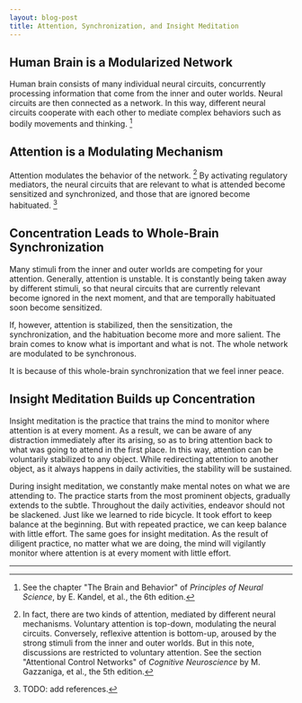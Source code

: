 ```yaml
---
layout: blog-post
title: Attention, Synchronization, and Insight Meditation
---
```


## Human Brain is a Modularized Network

Human brain consists of many individual neural circuits, concurrently processing information that come from the inner and outer worlds. Neural circuits are then connected as a network. In this way, different neural circuits cooperate with each other to mediate complex behaviors such as bodily movements and thinking. [^modularized-network]

  [^modularized-network]: See the chapter "The Brain and Behavior" of _Principles of Neural Science_, by E. Kandel, et al., the 6th edition.

## Attention is a Modulating Mechanism

Attention modulates the behavior of the network. [^attention-types] By activating regulatory mediators, the neural circuits that are relevant to what is attended become sensitized and synchronized, and those that are ignored become habituated. [^modulating-mechanism]

  [^attention-types]: In fact, there are two kinds of attention, mediated by different neural mechanisms. Voluntary attention is top-down, modulating the neural circuits. Conversely, reflexive attention is bottom-up, aroused by the strong stimuli from the inner and outer worlds. But in this note, discussions are restricted to voluntary attention. See the section "Attentional Control Networks" of _Cognitive Neuroscience_ by M. Gazzaniga, et al., the 5th edition.

  [^modulating-mechanism]: TODO: add references.

## Concentration Leads to Whole-Brain Synchronization

Many stimuli from the inner and outer worlds are competing for your attention. Generally, attention is unstable. It is constantly being taken away by different stimuli, so that neural circuits that are currently relevant become ignored in the next moment, and that are temporally habituated soon become sensitized.

If, however, attention is stabilized, then the sensitization, the synchronization, and the habituation become more and more salient. The brain comes to know what is important and what is not. The whole network are modulated to be synchronous.

It is because of this whole-brain synchronization that we feel inner peace.

## Insight Meditation Builds up Concentration

Insight meditation is the practice that trains the mind to monitor where attention is at every moment. As a result, we can be aware of any distraction immediately after its arising, so as to bring attention back to what was going to attend in the first place. In this way, attention can be voluntarily stabilized to any object. While redirecting attention to another object, as it always happens in daily activities, the stability will be sustained.

During insight meditation, we constantly make mental notes on what we are attending to. The practice starts from the most prominent objects, gradually extends to the subtle. Throughout the daily activities, endeavor should not be slackened. Just like we learned to ride bicycle. It took effort to keep balance at the beginning. But with repeated practice, we can keep balance with little effort. The same goes for insight meditation. As the result of diligent practice, no matter what we are doing, the mind will vigilantly monitor where attention is at every moment with little effort.

---
